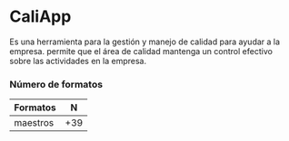 # CaliApp
Es una herramienta para la gestión y manejo de calidad para ayudar a la empresa. permite que el área de calidad mantenga un control efectivo sobre las actividades en la empresa.

### Número de formatos
| Formatos  | N |
|-----------|---|
|  maestros | +39|
